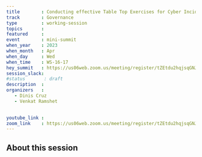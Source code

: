 ```yaml
---
title        : Conducting effective Table Top Exercises for Cyber Incident Response Practise (Panel)
track        : Governance
type         : working-session
topics       :
featured     :
event        : mini-summit
when_year    : 2023
when_month   : Apr
when_day     : Wed
when_time    : WS-16-17
hey_summit   : https://us06web.zoom.us/meeting/register/tZEtdu2hqjsqGNJK_v-vzX0jF93jgjmiT4st 
session_slack:
#status       : draft
description  :
organizers   :
   - Dinis Cruz
   - Venkat Ramshet

   
youtube_link : 
zoom_link    : https://us06web.zoom.us/meeting/register/tZEtdu2hqjsqGNJK_v-vzX0jF93jgjmiT4st 
---
```


## About this session
